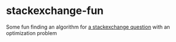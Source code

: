 # stackexchange-fun

Some fun finding an algorithm for [a stackexchange question](https://or.stackexchange.com/questions/5183/pava-like-solution-to-simple-qp) with an optimization problem

